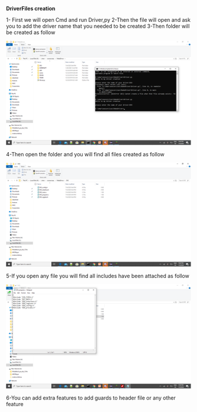 **DriverFiles creation**

1- First we will open Cmd and run Driver,py 
2-Then the file will open and ask you to add the driver name that you needed to be created
3-Then folder will be created as follow
 
![](1.png)

4-Then open the folder and you will find all files created as follow

![](2.png)

5-If you open any file you will find all includes have been attached as follow 

![](3.png)

6-You can add extra features to add guards to header file or any other feature 
